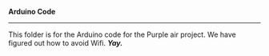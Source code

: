 **Arduino Code**
_________________
This folder is for the Arduino code for the Purple air project.  We have figured out how to avoid Wifi. ***Yay.***
